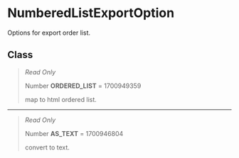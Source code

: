 # NumberedListExportOption
Options for export order list.

## Class
> *Read Only* 
> 
> Number **ORDERED_LIST** = 1700949359
> 
> map to html ordered list.
*** 
> *Read Only* 
> 
> Number **AS_TEXT** = 1700946804
> 
> convert to text.

